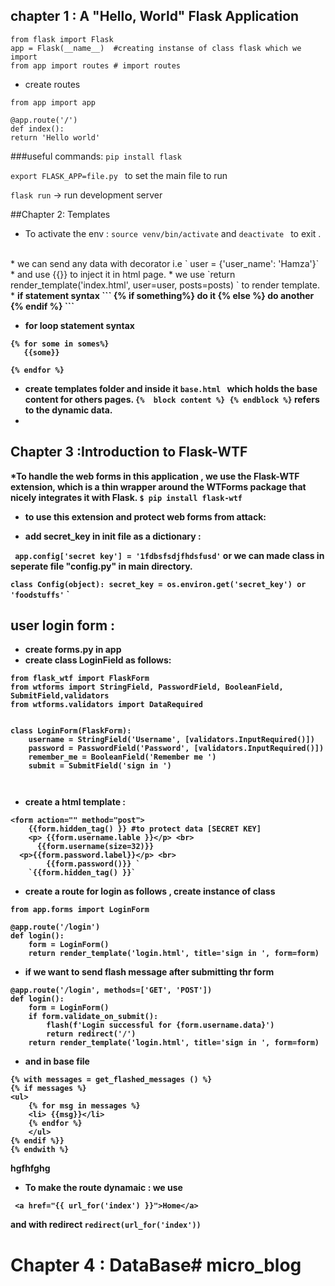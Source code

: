 ## chapter 1 :   A "Hello, World" Flask Application

```
from flask import Flask
app = Flask(__name__)  #creating instanse of class flask which we import
from app import routes # import routes  

```
* create routes 
```
from app import app

@app.route('/')
def index():
return 'Hello world'
```
###useful commands:
`pip install flask`

`export FLASK_APP=file.py ` to set the main file to run

`flask run` -> run development server


##Chapter 2: Templates
 * To activate the env : `source venv/bin/activate`
and `deactivate ` to exit .
<br>
 * we can send any data with decorator i.e `  user = {'user_name': 'Hamza'}`
 * and use {{}} to inject it in html page.
 * we use `return render_template('index.html', user=user, posts=posts)  ` to render template.
 *  <b>if statement syntax <b>
 ```
 {% if something%}
    do it 
 {% else %}
    do another
 {% endif %}
 ```
    
* <b>for loop statement syntax <b>
 ```
 {% for some in somes%}
    {{some}}

 {% endfor %}
 ```
* create templates folder and inside it `base.html ` which holds the base content for others pages.
`{%  block content %} {% endblock %}` refers to the dynamic data.
* 

## Chapter 3 :Introduction to Flask-WTF 


*To handle the web forms in this application , we use the Flask-WTF extension, which is a thin wrapper around the WTForms package that nicely integrates it with Flask.
`$ pip install flask-wtf`

 * to use this extension and protect web forms from attack:

 * add secret_key in init file as a dictionary :

 ` app.config['secret key'] = '1fdbsfsdjfhdsfusd'`
 or we can made class in seperate file "config.py" in main directory.



`class Config(object):
    secret_key = os.environ.get('secret_key') or 'foodstuffs'`
`
    
## user login form :

* create forms.py in app 
* create class LoginField as follows:
```
from flask_wtf import FlaskForm
from wtforms import StringField, PasswordField, BooleanField, SubmitField,validators
from wtforms.validators import DataRequired


class LoginForm(FlaskForm):
    username = StringField('Username', [validators.InputRequired()])
    password = PasswordField('Password', [validators.InputRequired()])
    remember_me = BooleanField('Remember me ')
    submit = SubmitField('sign in ')



```

* create a html template :
``` 
<form action="" method="post">
    {{form.hidden_tag() }} #to protect data [SECRET KEY]
    <p> {{form.username.lable }}</p> <br>
      {{form.username(size=32)}}
  <p>{{form.password.label}}</p> <br>
        {{form.password()}} `
    `{{form.hidden_tag() }}`
```
* create a route for login as follows , create instance of class 
```
from app.forms import LoginForm

@app.route('/login')
def login():
    form = LoginForm()
    return render_template('login.html', title='sign in ', form=form)

```

* if we want to send flash message after submitting thr form 
```
@app.route('/login', methods=['GET', 'POST'])
def login():
    form = LoginForm()
    if form.validate_on_submit():
        flash(f'Login successful for {form.username.data}')
        return redirect('/')
    return render_template('login.html', title='sign in ', form=form)
```

* and in base file 
```
{% with messages = get_flashed_messages () %}
{% if messages %}
<ul>
    {% for msg in messages %}
    <li> {{msg}}</li>
    {% endfor %}
    </ul>
{% endif %}}
{% endwith %}
```
hgfhfghg

* To make the route dynamaic :  we use 

`  <a href="{{ url_for('index') }}">Home</a> `

and with redirect 
`redirect(url_for('index'))`


# Chapter 4 : DataBase# micro_blog
